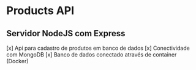 # Products API

<h2>Servidor NodeJS com Express</h2>

[x] Api para cadastro de produtos em banco de dados
[x] Conectividade com MongoDB
[x] Banco de dados conectado através de container (Docker)



